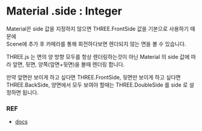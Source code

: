 # Material .side : Integer

Material은 side 값을 지정하지 않으면 THREE.FrontSide 값을 기본으로 사용하기 때문에   
Scene에 추가 후 카메라를 통해 회전하다보면 렌더되지 않는 면을 볼 수 있습니다.   

THREE.js 는 면의 양 방향 모두를 항상 렌더링하는것이 아닌 Material 의 side 값에 따라 앞면, 뒷면, 양쪽(앞면+뒷면)을 볼때 렌더링 합니다.

만약 앞면만 보이게 하고 싶다면 THREE.FrontSide, 뒷면만 보이게 하고 싶다면 THREE.BackSide, 양면에서 모두 보여야 할때는 THREE.DoubleSide 를 side 로 설정하면 됩니다.

### REF
* [docs](https://threejs.org/docs/#api/en/materials/Material)